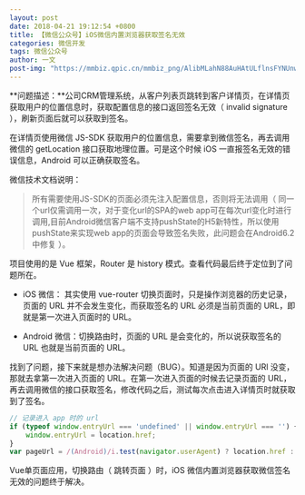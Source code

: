 ```yaml
---
layout: post
date: 2018-04-21 19:12:54 +0800
title: 【微信公众号】iOS微信内置浏览器获取签名无效
categories: 微信开发
tags: 微信公众号
author: 一文
post-img: "https://mmbiz.qpic.cn/mmbiz_png/AlibMLahN88AuHAtULflnsFYNUnwq8b6QkTTfpdMdcxHVnfCw9cZ3Jzj8lcicRYZzEyc4MibWFH7qQicV7qs1dVic7A/640?wx_fmt=png&tp=webp&wxfrom=5&wx_lazy=1&wx_co=1"
---
```

**问题描述：**公司CRM管理系统，从客户列表页跳转到客户详情页，在详情页获取用户的位置信息时，获取配置信息的接口返回签名无效（ invalid signature ），刷新页面后就可以获取到签名。



在详情页使用微信 JS-SDK 获取用户的位置信息，需要拿到微信签名，再去调用微信的 getLocation 接口获取地理位置。可是这个时候 iOS 一直报签名无效的错误信息，Android 可以正确获取签名。



微信技术文档说明：

>所有需要使用JS-SDK的页面必须先注入配置信息，否则将无法调用（ 同一个url仅需调用一次，对于变化url的SPA的web app可在每次url变化时进行调用,目前Android微信客户端不支持pushState的H5新特性，所以使用pushState来实现web app的页面会导致签名失败，此问题会在Android6.2中修复 ）。



项目使用的是 Vue 框架，Router 是 history 模式。查看代码最后终于定位到了问题所在。
+ iOS 微信： 其实使用 vue-router 切换页面时，只是操作浏览器的历史记录，页面的 URL 并不会发生变化，而获取签名的 URL 必须是当前页面的 URL，即就是第一次进入页面时的 URL。

+ Android 微信：切换路由时，页面的 URL 是会变化的，所以说获取签名的 URL 也就是当前页面的 URL。



找到了问题，接下来就是想办法解决问题（BUG）。知道是因为页面的 URl 没变，那就去拿第一次进入页面的 URL。在第一次进入页面的时候去记录页面的 URL，再去调用微信的接口获取签名，修改代码之后，测试每次点击进入详情页时就获取到了签名。



```js
// 记录进入 app 时的 url
if (typeof window.entryUrl === 'undefined' || window.entryUrl === '') {
    window.entryUrl = location.href;
}
var pageUrl = /(Android)/i.test(navigator.userAgent) ? location.href : window.entryUrl;
```


Vue单页面应用，切换路由（ 跳转页面 ）时，iOS 微信内置浏览器获取微信签名无效的问题终于解决。